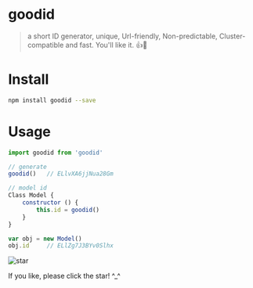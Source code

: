 # goodid
> a short ID generator, unique, Url-friendly, Non-predictable, Cluster-compatible and fast. You'll like it. 👍🚀

# Install

``` sh
npm install goodid --save

```

# Usage

``` js
import goodid from 'goodid'

// generate
goodid()   // ELlvXA6jjNua28Gm

// model id
Class Model {
    constructor () {
        this.id = goodid()
    }
}

var obj = new Model()
obj.id     // ELlZg7J3BYv0Slhx
```

![star](https://user-gold-cdn.xitu.io/2018/7/24/164ca9c0e943dcd7?w=240&h=240&f=png&s=41877)

If you like, please click the star! ^_^

